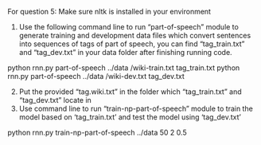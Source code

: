 For question 5:
Make sure nltk is installed in your environment 
1. Use the following command line to run “part-of-speech” module to generate training and development data files which convert sentences into sequences of tags of part of speech, you can find “tag_train.txt” and “tag_dev.txt” in your data folder after finishing running code.

python rnn.py part-of-speech ../data /wiki-train.txt tag_train.txt
python rnn.py part-of-speech ../data /wiki-dev.txt tag_dev.txt

2. Put the provided “tag.wiki.txt” in the folder which “tag_train.txt” and “tag_dev.txt” locate in
3. Use command line to run “train-np-part-of-speech” module to train the model based on ‘tag_train.txt’ and test the model using ‘tag_dev.txt’

python rnn.py train-np-part-of-speech ../data 50 2 0.5
